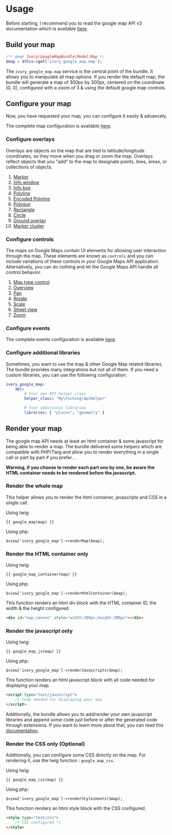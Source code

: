 # Usage

Before starting, I recommend you to read the google map API v3 documentation which is available
[here](http://code.google.com/apis/maps/documentation/javascript/reference.html).

## Build your map

``` php
/** @var Ivory\GoogleMapBundle\Model\Map */
$map = $this->get('ivory_google_map.map');
```

The ``ivory_google_map.map`` service is the central point of the bundle. It allows you to manipulate all map options.
If you render the default map, the bundle will generate a map of 300px by 300px, centered on the coordinate (0, 0),
configured with a zoom of 3 & using the default google map controls.

## Configure your map

Now, you have requested your map, you can configure it easily & advancely.

The complete map configuration is available
[here](http://github.com/egeloen/IvoryGoogleMapBundle/blob/master/Resources/doc/usage/map.md).

### Configure overlays

Overlays are objects on the map that are tied to latitude/longitude coordinates, so they move when you drag or zoom
the map. Overlays reflect objects that you "add" to the map to designate points, lines, areas, or collections of
objects.

 1.  [Marker](http://github.com/egeloen/IvoryGoogleMapBundle/blob/master/Resources/doc/usage/overlays/marker.md)
 2.  [Info window](http://github.com/egeloen/IvoryGoogleMapBundle/blob/master/Resources/doc/usage/overlays/info_window.md)
 3.  [Info box](http://github.com/egeloen/IvoryGoogleMapBundle/blob/master/Resources/doc/usage/overlays/info_box.md)
 4.  [Polyline](http://github.com/egeloen/IvoryGoogleMapBundle/blob/master/Resources/doc/usage/overlays/polyline.md)
 5.  [Encoded Polyline](http://github.com/egeloen/IvoryGoogleMapBundle/blob/master/Resources/doc/usage/overlays/encoded_polyline.md)
 6.  [Polygon](http://github.com/egeloen/IvoryGoogleMapBundle/blob/master/Resources/doc/usage/overlays/polygon.md)
 7.  [Rectangle](http://github.com/egeloen/IvoryGoogleMapBundle/blob/master/Resources/doc/usage/overlays/rectangle.md)
 8.  [Circle](http://github.com/egeloen/IvoryGoogleMapBundle/blob/master/Resources/doc/usage/overlays/circle.md)
 9.  [Ground overlay](http://github.com/egeloen/IvoryGoogleMapBundle/blob/master/Resources/doc/usage/overlays/ground_overlay.md)
 10. [Marker cluster](http://github.com/egeloen/IvoryGoogleMapBundle/blob/master/Resources/doc/usage/overlays/marker_cluster.md)

### Configure controls

The maps on Google Maps contain UI elements for allowing user interaction through the map. These elements are known
as ``controls`` and you can include variations of these controls in your Google Maps API application. Alternatively,
you can do nothing and let the Google Maps API handle all control behavior.

 1. [Map type control](http://github.com/egeloen/IvoryGoogleMapBundle/blob/master/Resources/doc/usage/controls/map_type.md)
 2. [Overview](http://github.com/egeloen/IvoryGoogleMapBundle/blob/master/Resources/doc/usage/controls/overview.md)
 3. [Pan](http://github.com/egeloen/IvoryGoogleMapBundle/blob/master/Resources/doc/usage/controls/pan.md)
 4. [Rotate](http://github.com/egeloen/IvoryGoogleMapBundle/blob/master/Resources/doc/usage/controls/rotate.md)
 5. [Scale](http://github.com/egeloen/IvoryGoogleMapBundle/blob/master/Resources/doc/usage/controls/scale.md)
 6. [Street view](http://github.com/egeloen/IvoryGoogleMapBundle/blob/master/Resources/doc/usage/controls/street_view.md)
 7. [Zoom](http://github.com/egeloen/IvoryGoogleMapBundle/blob/master/Resources/doc/usage/controls/zoom.md)

### Configure events

The complete events configuration is available
[here](http://github.com/egeloen/IvoryGoogleMapBundle/blob/master/Resources/doc/usage/events.md).

### Configure additional libraries

Sometimes, you want to use the map & other Google Map related libraries. The bundle provides many integrations but not
all of them. If you need a custom libraries, you can use the following configuration:

```yaml
ivory_google_map:
    api:
        # Your own API helper class
        helper_class: "My\Fucking\ApiHelper"

        # Your additional libraries
        libraries: [ "places", "geometry" ]
```

## Render your map

The google map API needs at least an html container & some javascript for being able to render a map. The bundle
delivered some helpers which are compatible with PHP/Twig and allow you to render everything in a single call or
part by part if you prefer...

**Warning, if you choose to render each part one by one, be aware the HTML container needs to be rendered before the
javascript.**

### Render the whole map

This helper allows you to render the html container, javascripts and CSS in a single call.

Using twig:

```
{{ google_map(map) }}
```

Using php:

```
$view['ivory_google_map']->renderMap($map);
```

### Render the HTML container only

Using twig:

```
{{ google_map_container(map) }}
```

Using php:

```
$view['ivory_google_map']->renderHtmlContainer($map);
```

This function renders an html div block with the HTML container ID, the width & the height configured.

``` html
<div id="map_canvas" style="width:300px;height:300px"></div>
```

### Render the javascript only

Using twig:

```
{{ google_map_js(map) }}
```

Using php:

```
$view['ivory_google_map']->renderJavascripts($map);
```

This function renders an html javascript block with all code needed for displaying your map.

``` html
<script type="text/javascript">
    // Code needed for displaying your map
</script>
```

Additionally, the bundle allows you to add/render your own javascript libraries and append some code just before or
after the generated code through extensions. If you want to learn more about that, you can read this
[documentation](http://github.com/egeloen/IvoryGoogleMapBundle/blob/master/Resources/doc/usage/helper/extension.md).

### Render the CSS only (Optional)

Additionally, you can configure some CSS directly on the map. For rendering it, use the twig function :
``google_map_css``.

Using twig:

```
{{ google_map_css(map) }}
```

Using php:

```
$view['ivory_google_map']->renderStylesheets($map);
```

This function renders an html style block with the CSS configured.

``` html
<style type="text/css">
    /* CSS configured */
</style>
```
